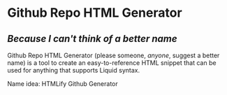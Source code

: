 # Github Repo HTML Generator
## *Because I can't think of a better name*

Github Repo HTML Generator (please someone, *anyone*, suggest a better name) is a tool to create an easy-to-reference HTML snippet that can be used for anything that supports Liquid syntax.

Name idea: HTMLify Github Generator
